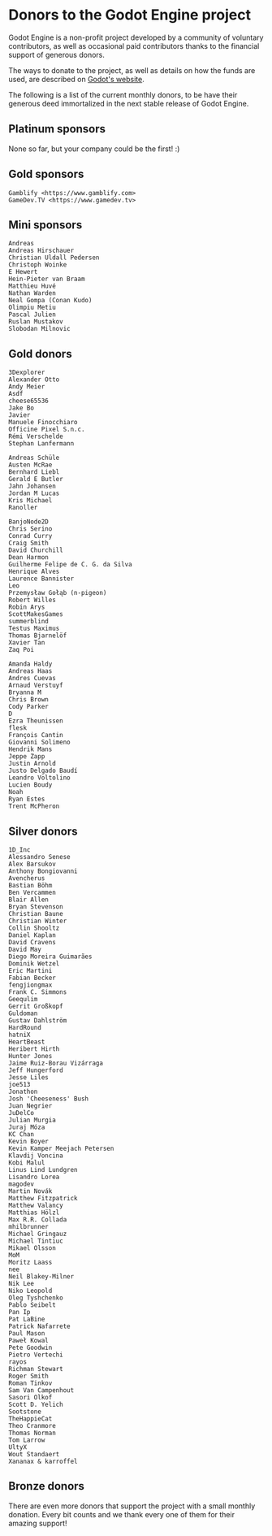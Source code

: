# Donors to the Godot Engine project

Godot Engine is a non-profit project developed by a community of voluntary
contributors, as well as occasional paid contributors thanks to the financial
support of generous donors.

The ways to donate to the project, as well as details on how the funds are
used, are described on [Godot's website](https://godotengine.org/donate).

The following is a list of the current monthly donors, to be have their
generous deed immortalized in the next stable release of Godot Engine.

## Platinum sponsors

None so far, but your company could be the first! :)

## Gold sponsors

    Gamblify <https://www.gamblify.com>
    GameDev.TV <https://www.gamedev.tv>

## Mini sponsors

    Andreas
    Andreas Hirschauer
    Christian Uldall Pedersen
    Christoph Woinke
    E Hewert
    Hein-Pieter van Braam
    Matthieu Huvé
    Nathan Warden
    Neal Gompa (Conan Kudo)
    Olimpiu Metiu
    Pascal Julien
    Ruslan Mustakov
    Slobodan Milnovic

## Gold donors

    3Dexplorer
    Alexander Otto
    Andy Meier
    Asdf
    cheese65536
    Jake Bo
    Javier
    Manuele Finocchiaro
    Officine Pixel S.n.c.
    Rémi Verschelde
    Stephan Lanfermann

    Andreas Schüle
    Austen McRae
    Bernhard Liebl
    Gerald E Butler
    Jahn Johansen
    Jordan M Lucas
    Kris Michael
    Ranoller

    BanjoNode2D
    Chris Serino
    Conrad Curry
    Craig Smith
    David Churchill
    Dean Harmon
    Guilherme Felipe de C. G. da Silva
    Henrique Alves
    Laurence Bannister
    Leo
    Przemysław Gołąb (n-pigeon)
    Robert Willes
    Robin Arys
    ScottMakesGames
    summerblind
    Testus Maximus
    Thomas Bjarnelöf
    Xavier Tan
    Zaq Poi

    Amanda Haldy
    Andreas Haas
    Andres Cuevas
    Arnaud Verstuyf
    Bryanna M
    Chris Brown
    Cody Parker
    D
    Ezra Theunissen
    flesk
    François Cantin
    Giovanni Solimeno
    Hendrik Mans
    Jeppe Zapp
    Justin Arnold
    Justo Delgado Baudí
    Leandro Voltolino
    Lucien Boudy
    Noah
    Ryan Estes
    Trent McPheron

## Silver donors

    1D_Inc
    Alessandro Senese
    Alex Barsukov
    Anthony Bongiovanni
    Avencherus
    Bastian Böhm
    Ben Vercammen
    Blair Allen
    Bryan Stevenson
    Christian Baune
    Christian Winter
    Collin Shooltz
    Daniel Kaplan
    David Cravens
    David May
    Diego Moreira Guimarães
    Dominik Wetzel
    Eric Martini
    Fabian Becker
    fengjiongmax
    Frank C. Simmons
    Geequlim
    Gerrit Großkopf
    Guldoman
    Gustav Dahlström
    HardRound
    hatniX
    HeartBeast
    Heribert Hirth
    Hunter Jones
    Jaime Ruiz-Borau Vizárraga
    Jeff Hungerford
    Jesse Liles
    joe513
    Jonathon
    Josh 'Cheeseness' Bush
    Juan Negrier
    JuDelCo
    Julian Murgia
    Juraj Móza
    KC Chan
    Kevin Boyer
    Kevin Kamper Meejach Petersen
    Klavdij Voncina
    Kobi Malul
    Linus Lind Lundgren
    Lisandro Lorea
    magodev
    Martin Novák
    Matthew Fitzpatrick
    Matthew Valancy
    Matthias Hölzl
    Max R.R. Collada
    mhilbrunner
    Michael Gringauz
    Michael Tintiuc
    Mikael Olsson
    MoM
    Moritz Laass
    nee
    Neil Blakey-Milner
    Nik Lee
    Niko Leopold
    Oleg Tyshchenko
    Pablo Seibelt
    Pan Ip
    Pat LaBine
    Patrick Nafarrete
    Paul Mason
    Paweł Kowal
    Pete Goodwin
    Pietro Vertechi
    rayos
    Richman Stewart
    Roger Smith
    Roman Tinkov
    Sam Van Campenhout
    Sasori Olkof
    Scott D. Yelich
    Sootstone
    TheHappieCat
    Theo Cranmore
    Thomas Norman
    Tom Larrow
    UltyX
    Wout Standaert
    Xananax & karroffel

## Bronze donors

There are even more donors that support the project with a small monthly donation.
Every bit counts and we thank every one of them for their amazing support!
